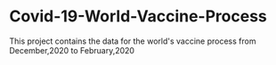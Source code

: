 # Covid-19-World-Vaccine-Process
This project contains the data for the world's vaccine process from December,2020 to February,2020
